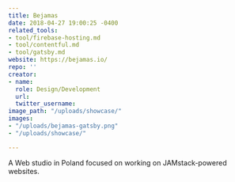 ```yaml
---
title: Bejamas
date: 2018-04-27 19:00:25 -0400
related_tools:
- tool/firebase-hosting.md
- tool/contentful.md
- tool/gatsby.md
website: https://bejamas.io/
repo: ''
creator:
- name: 
  role: Design/Development
  url: 
  twitter_username: 
image_path: "/uploads/showcase/"
images:
- "/uploads/bejamas-gatsby.png"
- "/uploads/showcase/"

---
```

A Web studio in Poland focused on working on JAMstack-powered websites.